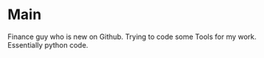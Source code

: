 # Main

Finance guy who is new on Github. Trying to code some Tools for my work. Essentially python code.
